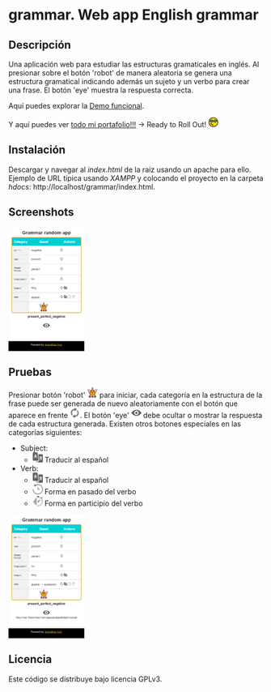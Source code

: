 # grammar. Web app English grammar

## Descripción

Una aplicación web para estudiar las estructuras gramaticales en inglés. Al presionar sobre el botón 'robot' de manera aleatoria se genera una estructura gramatical indicando además un sujeto y un verbo para crear una frase. El botón 'eye' muestra la respuesta correcta.

Aquí puedes explorar la [Demo funcional](https://jonnathan-cruz.000webhostapp.com/portfolio/lab/grammar/index.html).

Y aquí puedes ver [todo mi portafolio!!!](https://jonnathan-cruz.000webhostapp.com) -> Ready to Roll Out! <img src="assets/images/smart-glasses.png" alt="geek" width="20"/>

## Instalación

Descargar y navegar al *index.html* de la raíz usando un apache para ello. Ejemplo de URL típica usando *XAMPP* y colocando el proyecto en la carpeta *hdocs*:
http://localhost/grammar/index.html.

## Screenshots

<img align="center" src="assets/images/screenshots/screenshot_1.png" alt="drawing" width="150"/>

## Pruebas

Presionar botón 'robot' <img src="assets/images/robot.png" alt="traducir" width="20"/> para iniciar, cada categoría en la estructura de la frase puede ser generada de nuevo aleatoriamente con el botón que aparece en frente <img src="assets/images/refresh.png" alt="traducir" width="20"/>. El botón 'eye' <img src="assets/images/eye.png" alt="traducir" width="20"/> debe ocultar o mostrar la respuesta de cada estructura generada. Existen otros botones especiales en las categorías siguientes:
- Subject:
    - <img src="assets/images/language.png" alt="traducir" width="20"/> Traducir al español
- Verb:
    - <img src="assets/images/language.png" alt="traducir" width="20"/> Traducir al español
    - <img src="assets/images/past.png" alt="past" width="20"/> Forma en pasado del verbo
    - <img src="assets/images/stopwatch.png" alt="participle" width="20"/> Forma en participio del verbo

<img align="center" src="assets/images/screenshots/screenshot_2.png" alt="drawing" width="150"/>


## Licencia

Este código se distribuye bajo licencia GPLv3.



